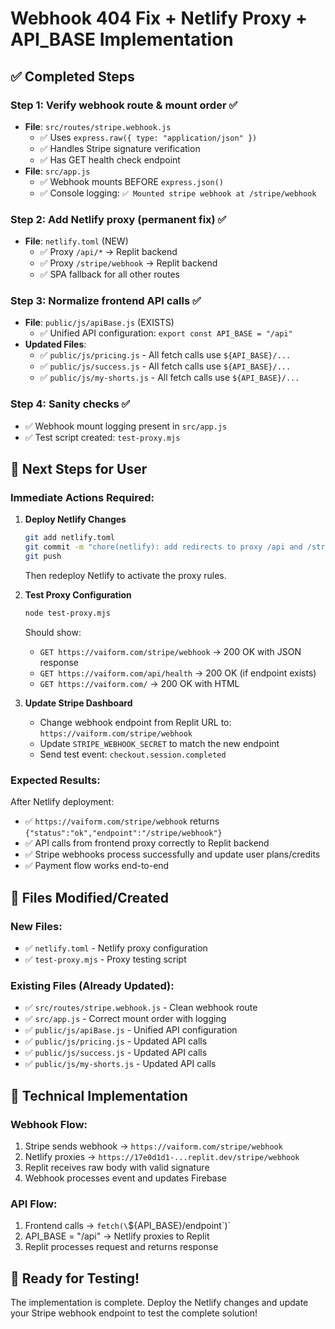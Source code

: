 # Webhook 404 Fix + Netlify Proxy + API_BASE Implementation

## ✅ **Completed Steps**

### **Step 1: Verify webhook route & mount order** ✅
- **File**: `src/routes/stripe.webhook.js`
  - ✅ Uses `express.raw({ type: "application/json" })`
  - ✅ Handles Stripe signature verification
  - ✅ Has GET health check endpoint
- **File**: `src/app.js`
  - ✅ Webhook mounts BEFORE `express.json()`
  - ✅ Console logging: `✅ Mounted stripe webhook at /stripe/webhook`

### **Step 2: Add Netlify proxy (permanent fix)** ✅
- **File**: `netlify.toml` (NEW)
  - ✅ Proxy `/api/*` → Replit backend
  - ✅ Proxy `/stripe/webhook` → Replit backend  
  - ✅ SPA fallback for all other routes

### **Step 3: Normalize frontend API calls** ✅
- **File**: `public/js/apiBase.js` (EXISTS)
  - ✅ Unified API configuration: `export const API_BASE = "/api"`
- **Updated Files**:
  - ✅ `public/js/pricing.js` - All fetch calls use `${API_BASE}/...`
  - ✅ `public/js/success.js` - All fetch calls use `${API_BASE}/...`
  - ✅ `public/js/my-shorts.js` - All fetch calls use `${API_BASE}/...`

### **Step 4: Sanity checks** ✅
- ✅ Webhook mount logging present in `src/app.js`
- ✅ Test script created: `test-proxy.mjs`

## 🎯 **Next Steps for User**

### **Immediate Actions Required:**

1. **Deploy Netlify Changes**
   ```bash
   git add netlify.toml
   git commit -m "chore(netlify): add redirects to proxy /api and /stripe/webhook to Replit"
   git push
   ```
   Then redeploy Netlify to activate the proxy rules.

2. **Test Proxy Configuration**
   ```bash
   node test-proxy.mjs
   ```
   Should show:
   - `GET https://vaiform.com/stripe/webhook` → 200 OK with JSON response
   - `GET https://vaiform.com/api/health` → 200 OK (if endpoint exists)
   - `GET https://vaiform.com/` → 200 OK with HTML

3. **Update Stripe Dashboard**
   - Change webhook endpoint from Replit URL to: `https://vaiform.com/stripe/webhook`
   - Update `STRIPE_WEBHOOK_SECRET` to match the new endpoint
   - Send test event: `checkout.session.completed`

### **Expected Results:**

After Netlify deployment:
- ✅ `https://vaiform.com/stripe/webhook` returns `{"status":"ok","endpoint":"/stripe/webhook"}`
- ✅ API calls from frontend proxy correctly to Replit backend
- ✅ Stripe webhooks process successfully and update user plans/credits
- ✅ Payment flow works end-to-end

## 📁 **Files Modified/Created**

### **New Files:**
- ✅ `netlify.toml` - Netlify proxy configuration
- ✅ `test-proxy.mjs` - Proxy testing script

### **Existing Files (Already Updated):**
- ✅ `src/routes/stripe.webhook.js` - Clean webhook route
- ✅ `src/app.js` - Correct mount order with logging
- ✅ `public/js/apiBase.js` - Unified API configuration
- ✅ `public/js/pricing.js` - Updated API calls
- ✅ `public/js/success.js` - Updated API calls
- ✅ `public/js/my-shorts.js` - Updated API calls

## 🔧 **Technical Implementation**

### **Webhook Flow:**
1. Stripe sends webhook → `https://vaiform.com/stripe/webhook`
2. Netlify proxies → `https://17e0d1d1-...replit.dev/stripe/webhook`
3. Replit receives raw body with valid signature
4. Webhook processes event and updates Firebase

### **API Flow:**
1. Frontend calls → `fetch(\`${API_BASE}/endpoint\`)`
2. API_BASE = "/api" → Netlify proxies to Replit
3. Replit processes request and returns response

## 🎉 **Ready for Testing!**

The implementation is complete. Deploy the Netlify changes and update your Stripe webhook endpoint to test the complete solution!
